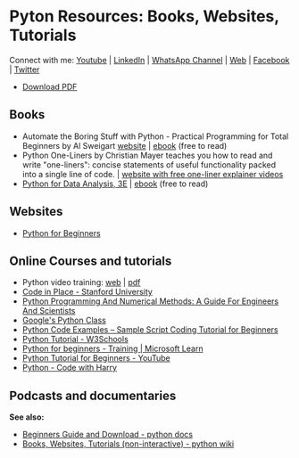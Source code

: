 # Pyton Resources: Books, Websites, Tutorials

Connect with me: [Youtube](https://www.youtube.com/yasirbhutta) \| [LinkedIn](https://www.linkedin.com/in/yasirbhutta/) \| [WhatsApp Channel](https://whatsapp.com/channel/0029VaC3BC160eBZZSs3CW0c) \| [Web](https://yasirbhutta.github.io/) \| [Facebook](https://www.facebook.com/yasirbhutta786) \| [Twitter](https://twitter.com/yasirbhutta)

- [Download PDF](https://yasirbhutta.github.io/python/resources.pdf)
  
## Books

- Automate the Boring Stuff with Python - Practical Programming for Total Beginners by Al Sweigart [website](https://www.amazon.com/gp/product/1593275994/) \| [ebook](https://automatetheboringstuff.com/) (free to read)
- Python One-Liners by Christian Mayer teaches you how to read and write "one-liners": concise statements of useful functionality packed into a single line of code. \| [website with free one-liner explainer videos](https://pythononeliners.com/)
- [Python for Data Analysis, 3E](https://amzn.to/3DyLaJc) \| [ebook](https://wesmckinney.com/book) (free to read)
  
## Websites

- [Python for Beginners](index.md)

## Online Courses and tutorials

- Python video training: [web](video-training-python.md) \| [pdf](video-training-python.pdf)
- [Code in Place - Stanford University](https://codeinplace.stanford.edu)
- [Python Programming And Numerical Methods: A Guide For Engineers And Scientists](https://pythonnumericalmethods.berkeley.edu/notebooks/Index.html)
- [Google's Python Class](https://developers.google.com/edu/python)
- [Python Code Examples – Sample Script Coding Tutorial for Beginners](https://www.freecodecamp.org/news/python-code-examples-sample-script-coding-tutorial-for-beginners/)
- [Python Tutorial - W3Schools](https://www.w3schools.com/python/)
- [Python for beginners - Training \| Microsoft Learn](https://learn.microsoft.com/en-us/training/paths/beginner-python/)
- [Python Tutorial for Beginners - YouTube](https://bit.ly/3z9744q)
- [Python - Code with Harry](https://www.codewithharry.com/tutorial/python/)

## Podcasts and documentaries

**See also:**

- [Beginners Guide and Download - python docs](https://wiki.python.org/moin/BeginnersGuide/NonProgrammers)
- [Books, Websites, Tutorials (non-interactive) - python wiki](https://wiki.python.org/moin/BeginnersGuide/Programmers)